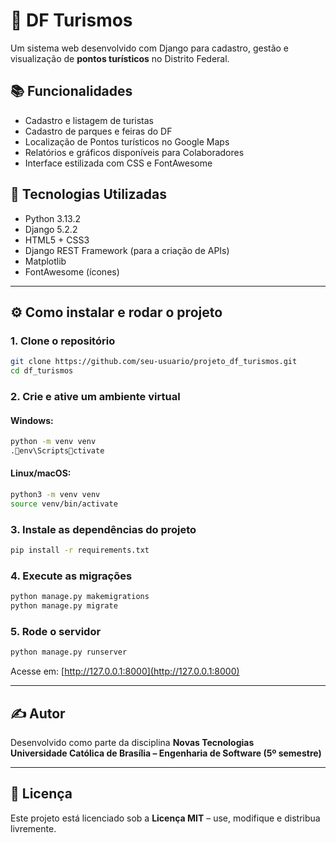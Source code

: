 # 🌄 DF Turismos

Um sistema web desenvolvido com Django para cadastro, gestão e visualização de **pontos turísticos** no Distrito Federal.

## 📚 Funcionalidades

- Cadastro e listagem de turistas
- Cadastro de parques e feiras do DF
- Localização de Pontos turísticos no Google Maps
- Relatórios e gráficos disponíveis para Colaboradores
- Interface estilizada com CSS e FontAwesome

## 🚀 Tecnologias Utilizadas

- Python 3.13.2
- Django 5.2.2
- HTML5 + CSS3
- Django REST Framework (para a criação de APIs)
- Matplotlib
- FontAwesome (ícones)

---

## ⚙️ Como instalar e rodar o projeto

### 1. Clone o repositório

```bash
git clone https://github.com/seu-usuario/projeto_df_turismos.git
cd df_turismos
```

### 2. Crie e ative um ambiente virtual

#### Windows:

```bash
python -m venv venv
.env\Scriptsctivate
```

#### Linux/macOS:

```bash
python3 -m venv venv
source venv/bin/activate
```

### 3. Instale as dependências do projeto

```bash
pip install -r requirements.txt
```


### 4. Execute as migrações

```bash
python manage.py makemigrations
python manage.py migrate
```

### 5. Rode o servidor

```bash
python manage.py runserver
```

Acesse em: [http://127.0.0.1:8000](http://127.0.0.1:8000)

---
## ✍️ Autor

Desenvolvido como parte da disciplina **Novas Tecnologias**  
**Universidade Católica de Brasília – Engenharia de Software (5º semestre)**

---

## 📄 Licença

Este projeto está licenciado sob a **Licença MIT** – use, modifique e distribua livremente.
